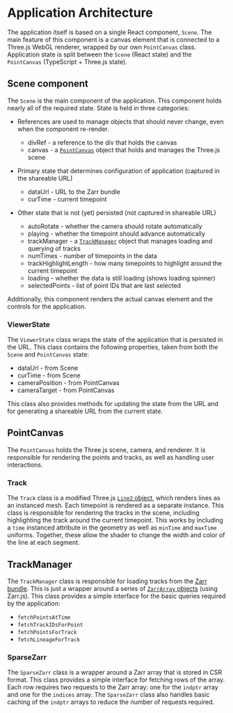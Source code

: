 # Application Architecture

The application itself is based on a single React component, `Scene`. The main feature of this
component is a canvas element that is connected to a Three.js WebGL renderer, wrapped by our own
`PointCanvas` class. Application state is split between the `Scene` (React state) and the
`PointCanvas` (TypeScript + Three.js state).

## Scene component
The `Scene` is the main component of the application. This component holds nearly all of the
required state. State is held in three categories:

- References are used to manage objects that should never change, even when the component re-render.
  - divRef - a reference to the div that holds the canvas
  - canvas - a [`PointCanvas`](#PointCanvas) object that holds and manages the Three.js scene

- Primary state that determines configuration of application (captured in the shareable URL)
  - dataUrl - URL to the Zarr bundle
  - curTime - current timepoint

- Other state that is not (yet) persisted (not captured in shareable URL)
  - autoRotate - whether the camera should rotate automatically
  - playing - whether the timepoint should advance automatically
  - trackManager - a [`TrackManager`](#TrackManager) object that manages loading and querying of tracks
  - numTimes - number of timepoints in the data
  - trackHighlightLength - how many timepoints to highlight around the current timepoint
  - loading - whether the data is still loading (shows loading spinner)
  - selectedPoints - list of point IDs that are last selected

Additionally, this component renders the actual canvas element and the controls for the application.

### ViewerState
The `ViewerState` class wraps the state of the application that is persisted in the URL. This class
contains the following properties, taken from both the `Scene` and `PointCanvas` state:
- dataUrl - from Scene
- curTime - from Scene
- cameraPosition - from PointCanvas
- cameraTarget - from PointCanvas

This class also provides methods for updating the state from the URL and for generating a shareable
URL from the current state.

## PointCanvas
The `PointCanvas` holds the Three.js scene, camera, and renderer. It is responsible for rendering
the points and tracks, as well as handling user interactions.

### Track
The `Track` class is a modified Three.js [`Line2`
object](https://threejs.org/examples/?q=lines#webgl_lines_fat), which renders lines as an instanced
mesh. Each timepoint is rendered as a separate instance. This class is responsible for rendering the
tracks in the scene, including highlighting the track around the current timepoint. This works by
including a `time` instanced attribute in the geometry as well as `minTime` and `maxTime` uniforms.
Together, these allow the shader to change the width and color of the line at each segment.

## TrackManager
The `TrackManager` class is responsible for loading tracks from the [Zarr bundle](file_format.md).
This is just a wrapper around a series of [`ZarrArray`
objects](https://guido.io/zarr.js/#/getting-started/zarr-arrays) (using Zarr.js). This class
provides a simple interface for the basic queries required by the application:
- `fetchPointsAtTime`
- `fetchTrackIDsForPoint`
- `fetchPointsForTrack`
- `fetchLineageForTrack`

### SparseZarr
The `SparseZarr` class is a wrapper around a Zarr array that is stored in CSR format. This class
provides a simple interface for fetching rows of the array. Each row requires two requests to the
Zarr array: one for the `indptr` array and one for the `indices` array. The `SparseZarr` class also
handles basic caching of the `indptr` arrays to reduce the number of requests required.
